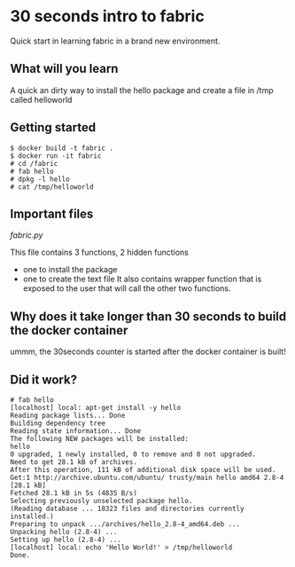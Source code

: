 30 seconds intro to fabric
==============================================

Quick start in learning fabric in a brand new environment.

What will you learn
-----------------------

A quick an dirty way to install the hello package and create a file in /tmp
called helloworld


Getting started
-------------------

	$ docker build -t fabric .
	$ docker run -it fabric
	# cd /fabric
	# fab hello
	# dpkg -l hello
	# cat /tmp/helloworld


Important files
------------------

*fabric.py*

This file contains 3 functions, 2 hidden functions
- one to install the package
- one to create the text file
It also contains wrapper function that is exposed to the user that will
call the other two functions.


Why does it take longer than 30 seconds to build the docker container
---------------------------------------------------------------------

ummm, the 30seconds counter is started after the docker container is built!

Did it work?
---------------

    # fab hello
	[localhost] local: apt-get install -y hello
	Reading package lists... Done
	Building dependency tree       
	Reading state information... Done
	The following NEW packages will be installed:
	hello
	0 upgraded, 1 newly installed, 0 to remove and 0 not upgraded.
	Need to get 28.1 kB of archives.
	After this operation, 111 kB of additional disk space will be used.
	Get:1 http://archive.ubuntu.com/ubuntu/ trusty/main hello amd64 2.8-4 [28.1 kB]
	Fetched 28.1 kB in 5s (4835 B/s)
	Selecting previously unselected package hello.
	(Reading database ... 18323 files and directories currently installed.)
	Preparing to unpack .../archives/hello_2.8-4_amd64.deb ...
	Unpacking hello (2.8-4) ...
	Setting up hello (2.8-4) ...
	[localhost] local: echo 'Hello World!' > /tmp/helloworld
	Done.
